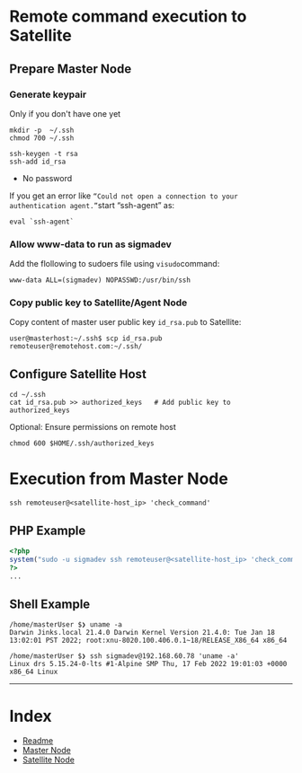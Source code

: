 # Remote command execution to Satellite

## Prepare Master Node

### Generate keypair

Only if you don't have one yet

```
mkdir -p  ~/.ssh
chmod 700 ~/.ssh
```

```
ssh-keygen -t rsa
ssh-add id_rsa
```

- No password

If you get an error like `“Could not open a connection to your authentication agent.”`start “ssh-agent” as:

```
eval `ssh-agent`
```

### Allow www-data to run as sigmadev

Add the flollowing to sudoers file using `visudo`command:

`www-data ALL=(sigmadev) NOPASSWD:/usr/bin/ssh`

### Copy public key to Satellite/Agent Node

Copy content of master user public key `id_rsa.pub` to Satellite:

`user@masterhost:~/.ssh$ scp id_rsa.pub remoteuser@remotehost.com:~/.ssh/`

## Configure Satellite Host

```
cd ~/.ssh
cat id_rsa.pub >> authorized_keys   # Add public key to authorized_keys
```

Optional: Ensure permissions on remote host

`chmod 600 $HOME/.ssh/authorized_keys`

# Execution from Master Node

`ssh remoteuser@<satellite-host_ip> 'check_command'`

## PHP Example

```php
<?php
system("sudo -u sigmadev ssh remoteuser@<satellite-host_ip> 'check_command'");
?>
...
```

## Shell Example

```
/home/masterUser $❯ uname -a
Darwin Jinks.local 21.4.0 Darwin Kernel Version 21.4.0: Tue Jan 18 13:02:01 PST 2022; root:xnu-8020.100.406.0.1~18/RELEASE_X86_64 x86_64

/home/masterUser $❯ ssh sigmadev@192.168.60.78 'uname -a'
Linux drs 5.15.24-0-lts #1-Alpine SMP Thu, 17 Feb 2022 19:01:03 +0000 x86_64 Linux
```

---

# Index

- [Readme](/readme.md)
- [Master Node](/docs/setup_master_debian.md)
- [Satellite Node](/docs/setup_satellite_debian.md)
